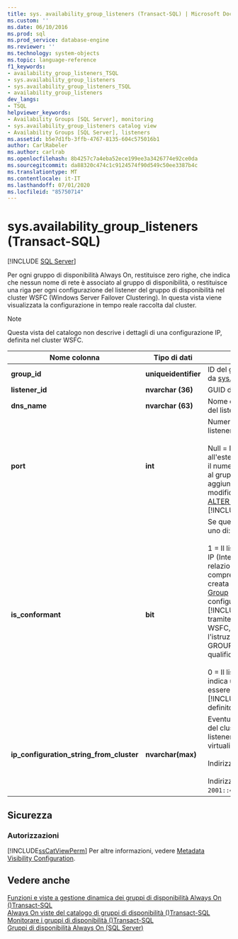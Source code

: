 ```yaml
---
title: sys. availability_group_listeners (Transact-SQL) | Microsoft Docs
ms.custom: ''
ms.date: 06/10/2016
ms.prod: sql
ms.prod_service: database-engine
ms.reviewer: ''
ms.technology: system-objects
ms.topic: language-reference
f1_keywords:
- availability_group_listeners_TSQL
- sys.availability_group_listeners
- sys.availability_group_listeners_TSQL
- availability_group_listeners
dev_langs:
- TSQL
helpviewer_keywords:
- Availability Groups [SQL Server], monitoring
- sys.availability_group_listeners catalog view
- Availability Groups [SQL Server], listeners
ms.assetid: b5e7d1fb-3ffb-4767-8135-604c575016b1
author: CarlRabeler
ms.author: carlrab
ms.openlocfilehash: 8b4257c7a4eba52ece199ee3a3426774e92ce0da
ms.sourcegitcommit: da88320c474c1c9124574f90d549c50ee3387b4c
ms.translationtype: MT
ms.contentlocale: it-IT
ms.lasthandoff: 07/01/2020
ms.locfileid: "85750714"
---
```

# <a name="sysavailability_group_listeners-transact-sql"></a>sys.availability_group_listeners (Transact-SQL)
[!INCLUDE [SQL Server](../../includes/applies-to-version/sqlserver.md)]

  Per ogni gruppo di disponibilità Always On, restituisce zero righe, che indica che nessun nome di rete è associato al gruppo di disponibilità, o restituisce una riga per ogni configurazione del listener del gruppo di disponibilità nel cluster WSFC (Windows Server Failover Clustering). In questa vista viene visualizzata la configurazione in tempo reale raccolta dal cluster.  
  
> [!NOTE]  
>  Questa vista del catalogo non descrive i dettagli di una configurazione IP, definita nel cluster WSFC.  
  
|Nome colonna|Tipo di dati|Descrizione|  
|-----------------|---------------|-----------------|  
|**group_id**|**uniqueidentifier**|ID del gruppo di disponibilità (**group_id**) da [sys. availability_groups](../../relational-databases/system-catalog-views/sys-availability-groups-transact-sql.md).|  
|**listener_id**|**nvarchar (36)**|GUID dall'ID della risorsa del cluster.|  
|**dns_name**|**nvarchar (63)**|Nome di rete configurato (nome host) del listener del gruppo di disponibilità.|  
|**port**|**int**|Numero di porta TCP configurato per il listener del gruppo di disponibilità.<br /><br /> Null = Il listener è stato configurato all'esterno di [!INCLUDE[ssNoVersion](../../includes/ssnoversion-md.md)] e il numero di porta non è stato aggiunto al gruppo di disponibilità. Per aggiungere la porta, Modify l'opzione modifica LISTENER dell'istruzione [ALTER AVAILABILITY GROUP](../../t-sql/statements/alter-availability-group-transact-sql.md) [!INCLUDE[tsql](../../includes/tsql-md.md)] .|  
|**is_conformant**|**bit**|Se questa configurazione IP è conforme, uno di:<br /><br /> 1 = Il listener è conforme. Tra gli indirizzi IP (Internet Protocol) esistono solo relazioni "OR". La *conformità* comprende ogni configurazione IP creata dall'istruzione [create Availability Group](../../t-sql/statements/create-availability-group-transact-sql.md) [!INCLUDE[tsql](../../includes/tsql-md.md)] . Inoltre, se una configurazione IP creata all'esterno di [!INCLUDE[ssNoVersion](../../includes/ssnoversion-md.md)], ad esempio tramite Gestione cluster di failover WSFC, ma modificabile tramite l'istruzione Tsql ALTER AVAILABILITY GROUP, la configurazione IP viene qualificata come conforme.<br /><br /> 0 = Il listener non è conforme. In genere, indica un indirizzo IP che non può essere configurato tramite i comandi [!INCLUDE[ssNoVersion](../../includes/ssnoversion-md.md)] e che è stato definito direttamente nel cluster WSFC.|  
|**ip_configuration_string_from_cluster**|**nvarchar(max)**|Eventuali stringhe di configurazione IP del cluster per questo listener. Null = Il listener non dispone di indirizzi IP virtuali. Ad esempio:<br /><br /> Indirizzo IPv4: `65.55.39.10`.<br /><br /> Indirizzo IPv6: `2001::4898:23:1002:20f:1fff:feff:b3a3`.|  
  
## <a name="security"></a>Sicurezza  
  
### <a name="permissions"></a>Autorizzazioni  
 [!INCLUDE[ssCatViewPerm](../../includes/sscatviewperm-md.md)] Per altre informazioni, vedere [Metadata Visibility Configuration](../../relational-databases/security/metadata-visibility-configuration.md).  
  
## <a name="see-also"></a>Vedere anche  
 [Funzioni e viste a gestione dinamica dei gruppi di disponibilità Always On &#40;&#41;Transact-SQL](../../relational-databases/system-dynamic-management-views/always-on-availability-groups-dynamic-management-views-functions.md)   
 [Always On viste del catalogo di gruppi di disponibilità &#40;&#41;Transact-SQL](../../relational-databases/system-catalog-views/always-on-availability-groups-catalog-views-transact-sql.md)   
 [Monitorare i gruppi di disponibilità &#40;&#41;Transact-SQL](../../database-engine/availability-groups/windows/monitor-availability-groups-transact-sql.md)   
 [Gruppi di disponibilità Always On &#40;SQL Server&#41;](../../database-engine/availability-groups/windows/always-on-availability-groups-sql-server.md)  
  
  

